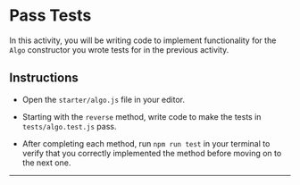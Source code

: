 # Pass Tests

In this activity, you will be writing code to implement functionality for the `Algo` constructor you wrote tests for in the previous activity.

## Instructions

* Open the `starter/algo.js` file in your editor.

* Starting with the `reverse` method, write code to make the tests in `tests/algo.test.js` pass.

* After completing each method, run `npm run test` in your terminal to verify that you correctly implemented the method before moving on to the next one.

---
